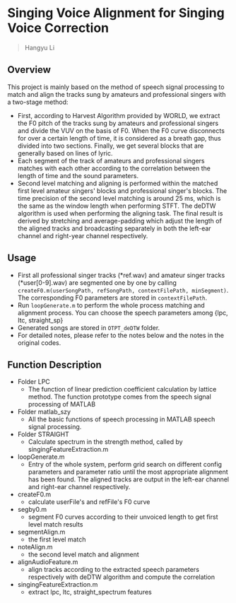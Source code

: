# Singing Voice Alignment for Singing Voice Correction

> Hangyu Li

## Overview

This project is mainly based on the method of speech signal processing to match and align the tracks sung by amateurs and professional singers with a two-stage method:

- First, according to Harvest Algorithm provided by WORLD, we extract the F0 pitch of the tracks sung by amateurs and professional singers and divide the VUV on the basis of F0. When the F0 curve disconnects for over a certain length of time, it is considered as a breath gap, thus divided into two sections. Finally, we get several blocks that are generally based on lines of lyric.
- Each segment of the track of amateurs and professional singers matches with each other according to the correlation between the length of time and the sound parameters. 
- Second level matching and aligning is performed within the matched first level amateur singers' blocks and professional singer's blocks. The time precision of the second level matching is around 25 ms, which is the same as the window length when performing STFT. The deDTW algorithm is used when performing the aligning task. The final result is derived by stretching and average-padding which adjust the length of the aligned tracks and broadcasting separately in both the left-ear channel and right-year channel respectively.

## Usage

- First all professional singer tracks (\*ref.wav) and amateur singer tracks (\*user[0-9].wav) are segmented one by one by calling `createF0.m(userSongPath, refSongPath, contextFilePath, minSegment)`. The corresponding F0 parameters are stored in ```contextFilePath```.
- Run `loopGenerate.m` to perform the whole process matching and alignment process. You can choose the speech parameters among {lpc, ltc, straight_sp}
- Generated songs are stored in `OTPT_deDTW` folder.
- For detailed notes, please refer to the notes below and the notes in the original codes.

## Function Description

- Folder LPC
  - The function of linear prediction coefficient calculation by lattice method. The function prototype comes from the speech signal processing of MATLAB
- Folder matlab_szy
  - All the basic functions of speech processing in MATLAB speech signal processing.
- Folder STRAIGHT
  - Calculate spectrum in the strength method, called by singingFeatureExtraction.m
- loopGenerate.m
  - Entry of the whole system, perform grid search on different config parameters and parameter ratio until the most appropriate alignment has been found. The aligned tracks are output in the left-ear channel and right-ear channel respectively.
- createF0.m
  - calculate userFile's and refFile's F0 curve
- segby0.m
  - segment F0 curves according to their unvoiced length to get first level match results
- segmentAlign.m
  - the first level match
- noteAlign.m
  - the second level match and alignment
- alignAudioFeature.m
  - align tracks according to the extracted speech parameters respectively with deDTW algorithm and compute the correlation
- singingFeatureExtraction.m
  - extract lpc, ltc, straight_spectrum features
